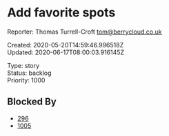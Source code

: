 # Add favorite spots

Reporter: Thomas Turrell-Croft <tom@berrycloud.co.uk>  

Created: 2020-05-20T14:59:46.996518Z  
Updated: 2020-06-17T08:00:03.916145Z

Type: story  
Status: backlog  
Priority: 1000

## Blocked By
- [296](296.md "Vertical header")
- [1005](1005.md "Create subtask")
